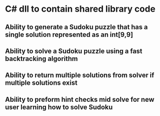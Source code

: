 # C# dll to contain shared library code
## Ability to generate a Sudoku puzzle that has a single solution represented as an int[9,9]
## Ability to solve a Sudoku puzzle using a fast backtracking algorithm
## Ability to return multiple solutions from solver if multiple solutions exist
## Ability to preform hint checks mid solve for new user learning how to solve Sudoku
